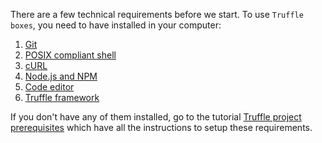 
There are a few technical requirements before we start. 
To use `Truffle boxes`, you need to have installed in your computer:

1. [Git](/en/truffle/truffle-project-prerequisites?id=git)
2. [POSIX compliant shell](/en/truffle/truffle-project-prerequisites?id=posix-compliant-shell)
3. [cURL](/en/truffle/truffle-project-prerequisites?id=curl)
4. [Node.js and NPM](/en/truffle/truffle-project-prerequisites?id=nodejs-and-npm)
5. [Code editor](/en/truffle/truffle-project-prerequisites?id=code-editor)
6. [Truffle framework](/en/truffle/truffle-project-prerequisites?id=truffle-framework)

If you don't have any of them installed, go to the tutorial
[Truffle project prerequisites](/en/truffle/truffle-project-prerequisites.md) 
which have all the instructions to setup these requirements.

